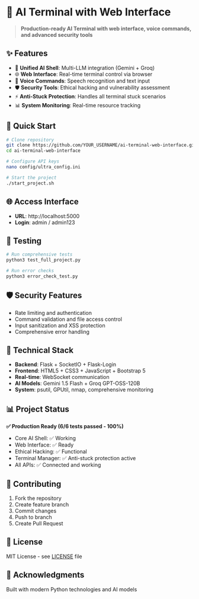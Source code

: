 # 🚀 AI Terminal with Web Interface

> **Production-ready AI Terminal with web interface, voice commands, and advanced security tools**

## ✨ Features

- 🤖 **Unified AI Shell**: Multi-LLM integration (Gemini + Groq)
- 🌐 **Web Interface**: Real-time terminal control via browser
- 🎤 **Voice Commands**: Speech recognition and text input
- 🛡️ **Security Tools**: Ethical hacking and vulnerability assessment
- ⚡ **Anti-Stuck Protection**: Handles all terminal stuck scenarios
- 📊 **System Monitoring**: Real-time resource tracking

## 🚀 Quick Start

```bash
# Clone repository
git clone https://github.com/YOUR_USERNAME/ai-terminal-web-interface.git
cd ai-terminal-web-interface

# Configure API keys
nano config/ultra_config.ini

# Start the project
./start_project.sh
```

## 🌐 Access Interface

- **URL**: http://localhost:5000
- **Login**: admin / admin123

## 🧪 Testing

```bash
# Run comprehensive tests
python3 test_full_project.py

# Run error checks
python3 error_check_test.py
```

## 🛡️ Security Features

- Rate limiting and authentication
- Command validation and file access control
- Input sanitization and XSS protection
- Comprehensive error handling

## 🔧 Technical Stack

- **Backend**: Flask + SocketIO + Flask-Login
- **Frontend**: HTML5 + CSS3 + JavaScript + Bootstrap 5
- **Real-time**: WebSocket communication
- **AI Models**: Gemini 1.5 Flash + Groq GPT-OSS-120B
- **System**: psutil, GPUtil, nmap, comprehensive monitoring

## 📊 Project Status

**✅ Production Ready (6/6 tests passed - 100%)**

- Core AI Shell: ✅ Working
- Web Interface: ✅ Ready
- Ethical Hacking: ✅ Functional
- Terminal Manager: ✅ Anti-stuck protection active
- All APIs: ✅ Connected and working

## 🤝 Contributing

1. Fork the repository
2. Create feature branch
3. Commit changes
4. Push to branch
5. Create Pull Request

## 📄 License

MIT License - see [LICENSE](LICENSE) file

## 🙏 Acknowledgments

Built with modern Python technologies and AI models
